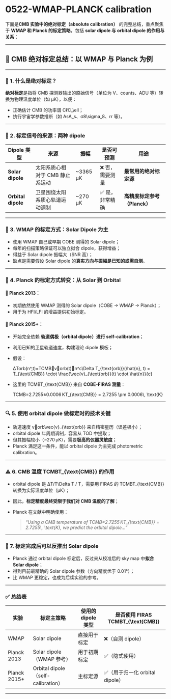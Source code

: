 # 0522-WMAP-PLANCK calibration

下面是**CMB 实验中的绝对标定（absolute calibration）** 的完整总结，重点聚焦于 **WMAP 和 Planck 的标定策略**，包括 **solar dipole 与 orbital dipole 的作用与关系**：

***

## 🌌 CMB 绝对标定总结：以 WMAP 与 Planck 为例

***

### 📌 1. 什么是绝对标定？

**绝对标定**是指将 CMB 探测器输出的原始信号（单位为 V、counts、ADU 等）转换为物理温度单位（如 μK），以便：

* 正确估计 CMB 的功率谱 CℓC\_\ell；
* 执行宇宙学参数推断（如 AsA\_s、σ8\sigma\_8、rr 等）。

***

### 📡 2. 标定信号的来源：两种 dipole

| Dipole 类型          | 来源                 | 振幅        | 是否可预测    | 用途                  |
| ------------------ | ------------------ | --------- | -------- | ------------------- |
| **Solar dipole**   | 太阳系质心相对于 CMB 静止系运动 | \~3365 µK | ❌ 否，需要测量 | **最常用的绝对标定源**       |
| **Orbital dipole** | 卫星围绕太阳系质心轨道运动调制    | \~270 µK  | ✅ 是，非常精确 | **高精度标定参考（Planck）** |

***

### 🔹 3. WMAP 的标定方式：Solar Dipole 为主

* 使用 WMAP 自己或早期 COBE 测得的 Solar dipole；
* 每年的扫描策略保证可以独立拟合 dipole，获得增益；
* 得益于 Solar dipole 振幅大（SNR 高）；
* 缺点是需要假设 Solar dipole 的**真实方向与振幅是已知的或需自测**。

***

### 🔹 4. Planck 的标定方式转变：从 Solar 到 Orbital

#### 📍 Planck 2013：

* 初期依然使用 WMAP 测得的 Solar dipole（COBE → WMAP → Planck）；
* 用于为 HFI/LFI 的增益提供初始标定。

#### 📍 Planck 2015+：

* 开始完全依赖 **轨道偶极（orbital dipole）进行 self-calibration**；
* 利用已知的卫星轨道速度，构建理论 dipole 模板；
*   假设：

    ΔTorb(n^,t)=TCMB⋅v⃗orb(t)⋅n^c\Delta T\_{\text{orb\}}(\hat{n}, t) = T\_{\text{CMB\}} \cdot \frac{\vec{v}\_{\text{orb\}}(t) \cdot \hat{n\}}{c}
*   这里的 TCMBT\_{\text{CMB\}} 来自 **COBE-FIRAS 测量**：

    TCMB=2.7255±0.0006 KT\_{\text{CMB\}} = 2.7255 \pm 0.0006\\, \text{K}

***

### 🔍 5. 使用 orbital dipole 做标定时的技术关键

* 轨道速度 v⃗orb\vec{v}\_{\text{orb\}} 来自精密星历（误差极小）；
* orbital dipole 年周期调制，容易从 TOD 中提取；
* 但其振幅较小（\~270 μK），需要**极高的仪器灵敏度**；
* Planck 满足这一条件，能以 orbital dipole 为主完成 photometric calibration。

***

### ⚠️ 6. CMB 温度 TCMBT\_{\text{CMB\}} 的作用

* orbital dipole 是 ΔT/T\Delta T / T，需要用 FIRAS 的 TCMBT\_{\text{CMB\}} 转换为实际温度单位（µK）；
* 因此，**标定精度最终受限于我们对 CMB 温度的了解**；
*   Planck 在文献中明确使用：

    > _“Using a CMB temperature of TCMB=2.7255 KT\_{\text{CMB\}} = 2.7255\\, \text{K}, we predict the orbital dipole…”_

***

### 🧪 7. 标定完成后可以反推出 Solar dipole

* Planck 通过 orbital dipole 标定后，反过来从校准后的 sky map 中**拟合 Solar dipole**；
* 得到目前最精确的 Solar dipole 参数（方向精度优于 0.01°）；
* 比 WMAP 更稳定，也成为后续实验的参考。

***

### ✅ 总结表

| 实验           | 标定主策略                            | 使用的 dipole 类型 | 是否使用 FIRAS TCMBT\_{\text{CMB\}} |
| ------------ | -------------------------------- | ------------- | ------------------------------- |
| WMAP         | Solar dipole                     | 直接用于标定        | ❌（自测 dipole）                    |
| Planck 2013  | Solar dipole（WMAP 参考）            | 用于初期标定        | ✅（隐式使用）                         |
| Planck 2015+ | Orbital dipole（self-calibration） | 主标定源          | ✅（用于归一化 orbital dipole）         |

***


